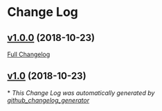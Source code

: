 # Change Log

## [v1.0.0](https://github.com/naoray/laravel-localizer/tree/v1.0.0) (2018-10-23)
[Full Changelog](https://github.com/naoray/laravel-localizer/compare/v1.0...v1.0.0)

## [v1.0](https://github.com/naoray/laravel-localizer/tree/v1.0) (2018-10-23)


\* *This Change Log was automatically generated by [github_changelog_generator](https://github.com/skywinder/Github-Changelog-Generator)*
